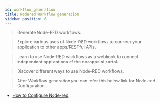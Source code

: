 ```yaml
---
id: workflow_generation
title: Nodered Workflow generation
sidebar_position: 6
---
```


> Generate Node-RED workflows.

> Explore various uses of Node-RED workflows to connect your application to other apps/RESTful APIs.

> Learn to use Node-RED workflows as a webhook to connect independent applications of the neoapps.ai portal.

> Discover different ways to use Node-RED workflows.

> After Workflow generation you can refer this below link for Node-red Configuration .

- [How to Configure Node-red](../../nodered-usage/nodered.md)
